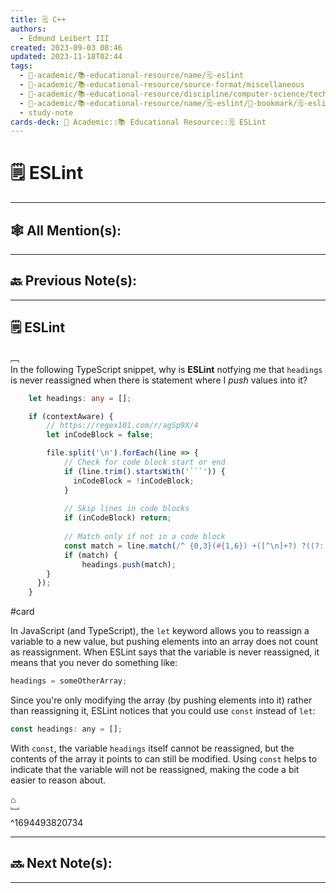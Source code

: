```yaml
---
title: 🗒️ C++
authors:
  - Edmund Leibert III
created: 2023-09-03 08:46
updated: 2023-11-18T02:44
tags:
  - 🔴-academic/📚-educational-resource/name/🗒️-eslint
  - 🔴-academic/📚-educational-resource/source-format/miscellaneous
  - 🔴-academic/📚-educational-resource/discipline/computer-science/technology/eslint
  - 🔴-academic/📚-educational-resource/name/🗒️-eslint/🔖-bookmark/🗒️-eslint
  - study-note
cards-deck: 🔴 Academic::📚 Educational Resource::🗒️ ESLint
---
```


# 🗒️ ESLint

---

## 🕸️ All Mention(s):

---

## 🔙 Previous Note(s):

---

## 🗒️ ESLint

﹇<br>
In the following TypeScript snippet, why is **ESLint** notfying me that `headings` is never reassigned when there is statement where I _push_ values into it?

```typescript
	let headings: any = [];

    if (contextAware) {
		// https://regex101.com/r/agSp9X/4
		let inCodeBlock = false;

		file.split('\n').forEach(line => {
			// Check for code block start or end
			if (line.trim().startsWith('```')) {
			  inCodeBlock = !inCodeBlock;
			}
	
			// Skip lines in code blocks
			if (inCodeBlock) return;
	
			// Match only if not in a code block
			const match = line.match(/^ {0,3}(#{1,6}) +([^\n]+?) ?((?: *#\S+)*) *$/);
			if (match) {
				headings.push(match);
		}
	  });
	}
```

#card 

In JavaScript (and TypeScript), the `let` keyword allows you to reassign a variable to a new value, but pushing elements into an array does not count as reassignment. When ESLint says that the variable is never reassigned, it means that you never do something like:

```javascript
headings = someOtherArray;
```

Since you're only modifying the array (by pushing elements into it) rather than reassigning it, ESLint notices that you could use `const` instead of `let`:

```javascript
const headings: any = [];
```

With `const`, the variable `headings` itself cannot be reassigned, but the contents of the array it points to can still be modified. Using `const` helps to indicate that the variable will not be reassigned, making the code a bit easier to reason about.

⌂
<br>﹈<br>^1694493820734





---

## 🔜 Next Note(s):

---



